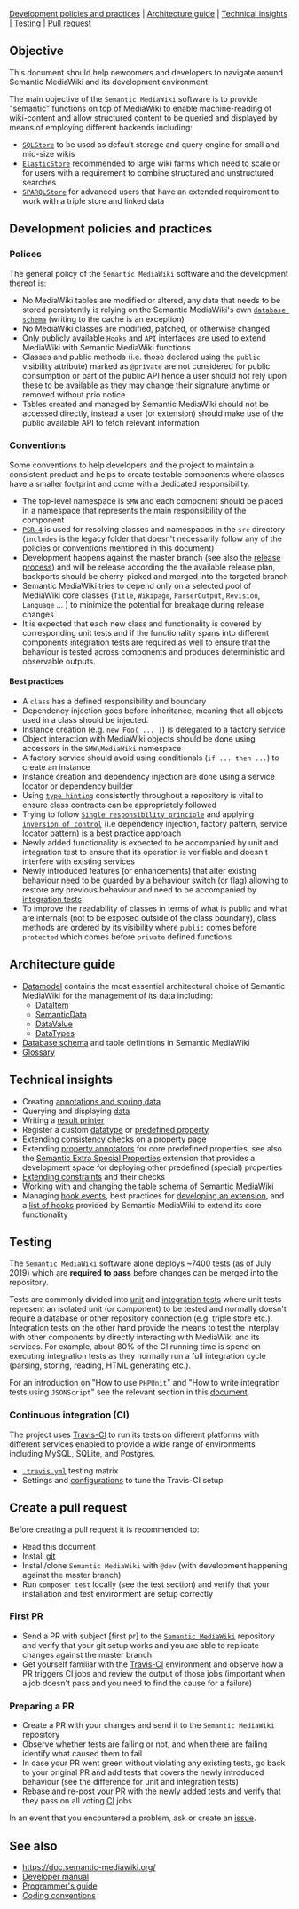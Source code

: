 [Development policies and practices](#development-policies-and-practices) | [Architecture guide](#architecture-guide) | [Technical insights](#technical-insights) | [Testing](#testing) | [Pull request](#create-a-pull-request)

## Objective

This document should help newcomers and developers to navigate around Semantic MediaWiki and its development environment.

The main objective of the `Semantic MediaWiki` software is to provide "semantic" functions on top of MediaWiki to enable machine-reading of wiki-content and allow structured content to be queried and displayed by means of employing different backends including:

- [`SQLStore`](https://github.com/SemanticMediaWiki/SemanticMediaWiki/blob/master/src/SQLStore/README.md) to be used as default storage and query engine for small and mid-size wikis
- [`ElasticStore`](https://github.com/SemanticMediaWiki/SemanticMediaWiki/blob/master/src/Elastic/README.md) recommended to large wiki farms which need to scale or for users with a requirement to combine structured and unstructured searches
- [`SPARQLStore`](https://github.com/SemanticMediaWiki/SemanticMediaWiki/blob/master/src/SPARQLStore/README.md) for advanced users that have an extended requirement to work with a triple store and linked data

## Development policies and practices

### Polices

The general policy of the `Semantic MediaWiki` software and the development thereof is:

- No MediaWiki tables are modified or altered, any data that needs to be stored persistently is relying on the Semantic MediaWiki's own [`database schema`][db-schema] (writing to the cache is an exception)
- No MediaWiki classes are modified, patched, or otherwise changed
- Only publicly available `Hooks` and `API` interfaces are used to extend MediaWiki with Semantic MediaWiki functions
- Classes and public methods (i.e. those declared using the `public` visibility attribute) marked as `@private` are not considered for public consumption or part of the public API hence a user should not rely upon these to be available as they may change their signature anytime or removed without prio notice
- Tables created and managed by Semantic MediaWiki should not be accessed directly, instead a user (or extension) should make use of the public available API to fetch relevant information

### Conventions

Some conventions to help developers and the project to maintain a consistent product and helps to create testable components where classes have a smaller footprint and come with a dedicated responsibility.

- The top-level namespace is `SMW` and each component should be placed in a namespace that represents the main responsibility of the component
- [`PSR-4`](https://www.php-fig.org/psr/psr-4/) is used for resolving classes and namespaces in the `src` directory (`includes` is the legacy folder that doesn't necessarily follow any of the policies or conventions mentioned in this document)
- Development happens against the master branch (see also the [release process](https://www.semantic-mediawiki.org/wiki/Release_process)) and will be release according the the available release plan, backports should be cherry-picked and merged into the targeted branch
- Semantic MediaWiki tries to depend only on a selected pool of MediaWiki core classes (`Title`, `Wikipage`, `ParserOutput`, `Revision`, `Language` ... ) to minimize the potential for breakage during release changes
- It is expected that each new class and functionality is covered by corresponding unit tests and if the functionality spans into different components integration tests are required as well to ensure that the behaviour is tested across components and produces deterministic and observable outputs.

#### Best practices

- A `class` has a defined responsibility and boundary
- Dependency injection goes before inheritance, meaning that all objects used in a class should be injected.
- Instance creation (e.g. `new Foo( ... )`) is delegated to a factory service
- Object interaction with MediaWiki objects should be done using accessors in the `SMW\MediaWiki` namespace
- A factory service should avoid using conditionals (`if ... then ...`) to create an instance
- Instance creation and dependency injection are done using a service locator or dependency builder
- Using [`type hinting`](http://php.net/manual/en/language.oop5.typehinting.php) consistently throughout a repository is vital to ensure class contracts can be appropriately followed
- Trying to follow [`Single responsibility principle`](https://en.wikipedia.org/wiki/Single_responsibility_principle) and applying [`inversion of control`](https://en.wikipedia.org/wiki/Inversion_of_control) (i.e dependency injection, factory pattern, service locator pattern) is a best practice approach
- Newly added functionality is expected to be accompanied by unit and integration test to ensure that its operation is verifiable and doesn't interfere with existing services
- Newly introduced features (or enhancements) that alter existing behaviour need to be guarded by a behaviour switch (or flag) allowing to restore any previous behaviour and need to be accompanied by [integration tests](#testing)
- To improve the readability of classes in terms of what is public and what are internals (not to be exposed outside of the class boundary), class methods are ordered by its visibility where `public` comes before `protected` which comes before `private` defined functions

## Architecture guide

- [Datamodel][datamodel] contains the most essential architectural choice of Semantic MediaWiki for the management of its data including:
  - [DataItem][dataitem]
  - [SemanticData][semanticdata]
  - [DataValue][datavalue]
  - [DataTypes][datatype]
- [Database schema][db-schema] and table definitions in Semantic MediaWiki
- [Glossary][glossary]

## Technical insights

- Creating [annotations and storing data](https://github.com/SemanticMediaWiki/SemanticMediaWiki/blob/master/docs/architecture/storing.annotations.md)
- Querying and displaying [data](https://github.com/SemanticMediaWiki/SemanticMediaWiki/blob/master/docs/architecture/querying.data.md)
- Writing a [result printer](https://github.com/SemanticMediaWiki/SemanticMediaWiki/blob/master/docs/architecture/writing.resultprinter.md)
- Register a custom [datatype][datatype] or [predefined property][hook.property.initproperties.md]
- Extending [consistency checks](https://github.com/SemanticMediaWiki/SemanticMediaWiki/blob/master/docs/architecture/extending.declarationexaminer.md) on a property page
- Extending [property annotators](https://github.com/SemanticMediaWiki/SemanticMediaWiki/blob/master/docs/architecture/extending.propertyannotator.md) for core predefined properties, see also the [Semantic Extra Special Properties](https://github.com/SemanticMediaWiki/SemanticExtraSpecialProperties) extension that provides a development space for deploying other predefined (special) properties
- [Extending constraints](https://github.com/SemanticMediaWiki/SemanticMediaWiki/blob/master/docs/architecture/extending.constraint.md) and their checks
- Working with and [changing the table schema](https://github.com/SemanticMediaWiki/SemanticMediaWiki/blob/master/docs/architecture/changing.tableschema.md) of Semantic MediaWiki
- Managing [hook events][hooks], best practices for [developing an extension](https://github.com/SemanticMediaWiki/SemanticMediaWiki/blob/master/docs/architecture/developing.extension.md), and a [list of hooks][hook-list] provided by Semantic MediaWiki to extend its core functionality

## Testing

The `Semantic MediaWiki` software alone deploys ~7400 tests (as of July 2019) which are __required to pass__ before changes can be merged into the repository.

Tests are commonly divided into [unit][glossary] and [integration tests][glossary] where unit tests represent an isolated unit (or component) to be tested and normally doesn't require a database or other repository connection (e.g. triple store etc.). Integration tests on the other hand provide the means to test the interplay with other components by directly interacting with MediaWiki and its services. For example, about 80% of the CI running time is spend on executing integration tests as they normally run a full integration cycle (parsing, storing, reading, HTML generating etc.).

For an introduction on "How to use `PHPUnit`" and "How to write integration tests using `JSONScript`" see the relevant section in this [document](https://github.com/SemanticMediaWiki/SemanticMediaWiki/blob/master/tests/README.md).

### Continuous integration (CI)

The project uses [Travis-CI](https://travis-ci.org/SemanticMediaWiki/SemanticMediaWiki) to run its tests on different platforms with different services enabled to provide a wide range of  environments including MySQL, SQLite, and Postgres.

- [`.travis.yml`](https://github.com/SemanticMediaWiki/SemanticMediaWiki/blob/master/.travis.yml) testing matrix
- Settings and [configurations](https://github.com/SemanticMediaWiki/SemanticMediaWiki/blob/master/tests/travis/README.md) to tune the Travis-CI setup

## Create a pull request

Before creating a pull request it is recommended to:

- Read this document
- Install [git](https://www.semantic-mediawiki.org/wiki/Help:Using_Git)
- Install/clone `Semantic MediaWiki` with `@dev` (with development happening against the master branch)
- Run `composer test` locally (see the test section) and verify that your installation and test environment are setup correctly

### First PR

- Send a PR with subject [first pr] to the [`Semantic MediaWiki`](https://github.com/SemanticMediaWiki/SemanticMediaWiki/) repository and verify that your git setup works and you are able to replicate changes against the master branch
- Get yourself familiar with the [Travis-CI](https://travis-ci.org/SemanticMediaWiki/SemanticMediaWiki) environment and observe how a PR triggers CI jobs and review the output of those jobs (important when a job doesn't pass and you need to find the cause for a failure)

### Preparing a PR

- Create a PR with your changes and send it to the `Semantic MediaWiki` repository
- Observe whether tests are failing or not, and when there are failing identify what caused them to fail
- In case your PR went green without violating any existing tests, go back to your original PR and add tests that covers the newly introduced behaviour (see the difference for unit and integration tests)
- Rebase and re-post your PR with the newly added tests and verify that they pass on all voting [CI](#testing) jobs

In an event that you encountered a problem, ask or create an [issue](https://github.com/SemanticMediaWiki/SemanticMediaWiki/issues/new).

## See also

- https://doc.semantic-mediawiki.org/
- [Developer manual](https://www.semantic-mediawiki.org/wiki/Help:Developer_manual)
- [Programmer's guide](https://www.semantic-mediawiki.org/wiki/Help:Programmer%27s_guide)
- [Coding conventions](https://github.com/SemanticMediaWiki/SemanticMediaWiki/blob/master/docs/architecture/coding.conventions.md)

[datamodel]:https://github.com/SemanticMediaWiki/SemanticMediaWiki/blob/master/docs/architecture/datamodel.md
[dataitem]:https://github.com/SemanticMediaWiki/SemanticMediaWiki/blob/master/docs/architecture/datamodel.dataitem.md
[semanticdata]:https://github.com/SemanticMediaWiki/SemanticMediaWiki/blob/master/docs/architecture/datamodel.semanticdata.md
[datavalue]:https://github.com/SemanticMediaWiki/SemanticMediaWiki/blob/master/docs/architecture/datamodel.datavalue.md
[datatype]:https://github.com/SemanticMediaWiki/SemanticMediaWiki/blob/master/docs/architecture/datamodel.datatype.md
[db-schema]:https://github.com/SemanticMediaWiki/SemanticMediaWiki/blob/master/docs/architecture/database.schema.md
[hooks]:https://github.com/SemanticMediaWiki/SemanticMediaWiki/blob/master/docs/architecture/managing.hooks.md
[hook.property.initproperties.md]:https://github.com/SemanticMediaWiki/SemanticMediaWiki/blob/master/docs/examples/hook.property.initproperties.md
[hook-list]: https://github.com/SemanticMediaWiki/SemanticMediaWiki/blob/master/docs/technical/hooks.md
[glossary]: https://github.com/SemanticMediaWiki/SemanticMediaWiki/blob/master/docs/technical/glossary.md
